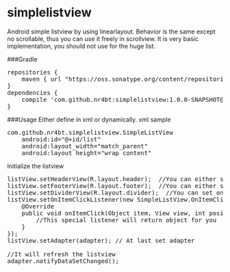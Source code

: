 simplelistview
==============

Android simple listview by using linearlayout. Behavior is the same except no scrollable, thus you can use it freely in scrollview. It is very basic implementation, you should not use for the huge list.

###Gradle
<pre>
repositories {
    maven { url "https://oss.sonatype.org/content/repositories/snapshots/"}
}
dependencies {
    compile 'com.github.nr4bt:simplelistview:1.0.0-SNAPSHOT@aar'
}
</pre>

###Usage
Either define in xml or dynamically.
xml sample
<pre>
com.github.nr4bt.simplelistview.SimpleListView
    android:id="@+id/list"                     
    android:layout_width="match_parent"        
    android:layout_height="wrap_content"
</pre>

Initialize the listview
<pre>
listView.setHeaderView(R.layout.header);  //You can either set resource or view itself                                 
listView.setFooterView(R.layout.footer);  //You can either set resource or view itself                                   
listView.setDividerView(R.layout.divider);  //You can set only resource                             
listView.setOnItemClickListener(new SimpleListView.OnItemClickListener() { 
    @Override                                                              
    public void onItemClick(Object item, View view, int position) {        
        //This special listener will return object for you                                                            
    }                                                                      
});                                                                        
listView.setAdapter(adapter); // At last set adapter                                              
                                                                           
//It will refresh the listview                                             
adapter.notifyDataSetChanged();                                            
</pre>
